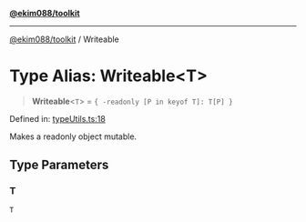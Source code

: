 [**@ekim088/toolkit**](../README.md)

---

[@ekim088/toolkit](../README.md) / Writeable

# Type Alias: Writeable\<T\>

> **Writeable**\<`T`\> = `{ -readonly [P in keyof T]: T[P] }`

Defined in: [typeUtils.ts:18](https://github.com/ekim088/toolkit/blob/main/src/typeUtils.ts#L18)

Makes a readonly object mutable.

## Type Parameters

### T

`T`
